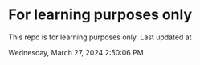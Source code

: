 # For learning purposes only
This repo is for learning purposes only.
Last updated at

Wednesday, March 27, 2024 2:50:06 PM

